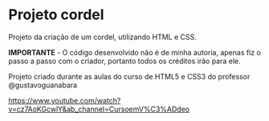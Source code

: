
# Projeto cordel


Projeto da criação de um cordel, utilizando HTML e CSS.

**IMPORTANTE** - O código desenvolvido não é de minha autoria, apenas fiz o passo a passo com o criador, portanto todos os créditos irão para ele.

Projeto criado durante as aulas do curso de HTML5 e CSS3 do professor @gustavoguanabara

https://www.youtube.com/watch?v=cz7AoKGcwlY&ab_channel=CursoemV%C3%ADdeo






